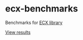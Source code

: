 # ecx-benchmarks

Benchmarks for [ECX library](https://github.com/eliasku/ecx)

[View results](https://eliasku.github.io/ecx_benchmarks.html)

